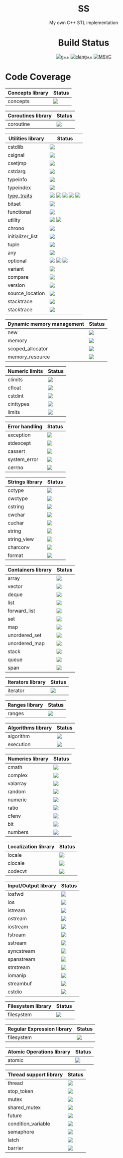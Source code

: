 <div align="center">
  
# SS
My own C++ STL implementation

# Build Status
[![g++](https://github.com/lackhole/lackhole_stl/actions/workflows/gcc.yml/badge.svg)](https://github.com/lackhole/lackhole_stl/actions/workflows/gcc.yml)
[![clang++](https://github.com/lackhole/lackhole_stl/actions/workflows/clang.yml/badge.svg)](https://github.com/lackhole/lackhole_stl/actions/workflows/clang.yml)
[![MSVC](https://github.com/lackhole/lackhole_stl/actions/workflows/msvc.yml/badge.svg)](https://github.com/lackhole/lackhole_stl/actions/workflows/msvc.yml)
</div>

# Code Coverage

| Concepts library                              | Status                                                  |
|-----------------------------------------------|---------------------------------------------------------|
| concepts                                      | ![](https://img.shields.io/badge/C++20-0%25-red)        |

| Coroutines library                            | Status                                                  |
|-----------------------------------------------|---------------------------------------------------------|
| coroutine                                     | ![](https://img.shields.io/badge/C++20-0%25-red)        |

| Utilities library                             | Status                                                  |
|-----------------------------------------------|---------------------------------------------------------|
| cstdlib                                       | ![](https://img.shields.io/badge/not_possible-grey)     |
| csignal                                       | ![](https://img.shields.io/badge/not_possible-grey)     |
| csetjmp                                       | ![](https://img.shields.io/badge/not_possible-grey)     |
| cstdarg                                       | ![](https://img.shields.io/badge/not_possible-grey)     |
| typeinfo                                      | ![](https://img.shields.io/badge/coverage-0%25-red)     |
| typeindex                                     | ![](https://img.shields.io/badge/coverage-0%25-red)     |
| [type_traits](status/type_traits.md)          | ![](https://img.shields.io/badge/C++11-78%25-green) ![](https://img.shields.io/badge/C++14-78%25-green) ![](https://img.shields.io/badge/C++17-78%25-green) ![](https://img.shields.io/badge/C++20-78%25-green) ![](https://img.shields.io/badge/C++23-79%25-green) |
| bitset                                        | ![](https://img.shields.io/badge/coverage-0%25-red)     |
| functional                                    | ![](https://img.shields.io/badge/coverage-0%25-red)     |
| utility                                       | ![](https://img.shields.io/badge/C++11-4%25-red) ![](https://img.shields.io/badge/C++14-4%25-red)        |
| chrono                                        | ![](https://img.shields.io/badge/coverage-0%25-red)     |
| initializer_list                              | ![](https://img.shields.io/badge/not_possible-grey)     |
| tuple                                         | ![](https://img.shields.io/badge/coverage-0%25-red)     |
| any                                           | ![](https://img.shields.io/badge/coverage-0%25-red)     |
| optional                                      | ![](https://img.shields.io/badge/C++11-0%25-red) ![](https://img.shields.io/badge/C++14-80%25-yellowgreen) ![](https://img.shields.io/badge/C++17-81%25-yellowgreen) |
| variant                                       | ![](https://img.shields.io/badge/coverage-0%25-red)     |
| compare                                       | ![](https://img.shields.io/badge/unknown-grey)          |
| version                                       | ![](https://img.shields.io/badge/unknown-grey)          |
| source_location                               | ![](https://img.shields.io/badge/not_possible-grey)     |
| stacktrace                                    | ![](https://img.shields.io/badge/not_possible-grey)     |
| stacktrace                                    | ![](https://img.shields.io/badge/not_possible-grey)     |


| Dynamic memory management                     | Status                                                  |
|-----------------------------------------------|---------------------------------------------------------|
| new                                           | ![](https://img.shields.io/badge/unknown-grey)          |
| memory                                        | ![](https://img.shields.io/badge/coverage-0%25-red)     |
| scoped_allocator                              | ![](https://img.shields.io/badge/unknown-grey)          |
| memory_resource                               | ![](https://img.shields.io/badge/unknown-grey)          |


| Numeric limits                                | Status                                                  |
|-----------------------------------------------|---------------------------------------------------------|
| climits                                       | ![](https://img.shields.io/badge/unknown-grey)          |
| cfloat                                        | ![](https://img.shields.io/badge/unknown-grey)          |
| cstdint                                       | ![](https://img.shields.io/badge/unknown-grey)          |
| cinttypes                                     | ![](https://img.shields.io/badge/unknown-grey)          |
| limits                                        | ![](https://img.shields.io/badge/unknown-grey)          |

| Error handling                                | Status                                                  |
|-----------------------------------------------|---------------------------------------------------------|
| exception                                     | ![](https://img.shields.io/badge/unknown-grey)          |
| stdexcept                                     | ![](https://img.shields.io/badge/unknown-grey)          |
| cassert                                       | ![](https://img.shields.io/badge/unknown-grey)          |
| system_error                                  | ![](https://img.shields.io/badge/unknown-grey)          |
| cerrno                                        | ![](https://img.shields.io/badge/unknown-grey)          |

| Strings library                               | Status                                                  |
|-----------------------------------------------|---------------------------------------------------------|
| cctype                                        | ![](https://img.shields.io/badge/unknown-grey)          |
| cwctype                                       | ![](https://img.shields.io/badge/unknown-grey)          |
| cstring                                       | ![](https://img.shields.io/badge/unknown-grey)          |
| cwchar                                        | ![](https://img.shields.io/badge/unknown-grey)          |
| cuchar                                        | ![](https://img.shields.io/badge/unknown-grey)          |
| string                                        | ![](https://img.shields.io/badge/coverage-0%25-red)     |
| string_view                                   | ![](https://img.shields.io/badge/coverage-0%25-red)     |
| charconv                                      | ![](https://img.shields.io/badge/coverage-0%25-red)     |
| format                                        | ![](https://img.shields.io/badge/coverage-0%25-red)     |

| Containers library                            | Status                                                  |
|-----------------------------------------------|---------------------------------------------------------|
| array                                         | ![](https://img.shields.io/badge/coverage-0%25-red)     |
| vector                                        | ![](https://img.shields.io/badge/coverage-0%25-red)     |
| deque                                         | ![](https://img.shields.io/badge/coverage-0%25-red)     |
| list                                          | ![](https://img.shields.io/badge/coverage-0%25-red)     |
| forward_list                                  | ![](https://img.shields.io/badge/coverage-0%25-red)     |
| set                                           | ![](https://img.shields.io/badge/coverage-0%25-red)     |
| map                                           | ![](https://img.shields.io/badge/coverage-0%25-red)     |
| unordered_set                                 | ![](https://img.shields.io/badge/coverage-0%25-red)     |
| unordered_map                                 | ![](https://img.shields.io/badge/coverage-0%25-red)     |
| stack                                         | ![](https://img.shields.io/badge/coverage-0%25-red)     |
| queue                                         | ![](https://img.shields.io/badge/coverage-0%25-red)     |
| span                                          | ![](https://img.shields.io/badge/coverage-0%25-red)     |

| Iterators library                             | Status                                                  |
|-----------------------------------------------|---------------------------------------------------------|
| iterator                                      | ![](https://img.shields.io/badge/coverage-0%25-red)     |

| Ranges library                                | Status                                                  |
|-----------------------------------------------|---------------------------------------------------------|
| ranges                                        | ![](https://img.shields.io/badge/coverage-0%25-red)     |

| Algorithms library                            | Status                                                  |
|-----------------------------------------------|---------------------------------------------------------|
| algorithm                                     | ![](https://img.shields.io/badge/coverage-0%25-red)     |
| execution                                     | ![](https://img.shields.io/badge/unknown-grey)          |

| Numerics library                              | Status                                                  |
|-----------------------------------------------|---------------------------------------------------------|
| cmath                                         | ![](https://img.shields.io/badge/unknown-grey)          |
| complex                                       | ![](https://img.shields.io/badge/coverage-0%25-red)     |
| valarray                                      | ![](https://img.shields.io/badge/coverage-0%25-red)     |
| random                                        | ![](https://img.shields.io/badge/coverage-0%25-red)     |
| numeric                                       | ![](https://img.shields.io/badge/coverage-0%25-red)     |
| ratio                                         | ![](https://img.shields.io/badge/coverage-0%25-red)     |
| cfenv                                         | ![](https://img.shields.io/badge/unknown-grey)          |
| bit                                           | ![](https://img.shields.io/badge/unknown-grey)          |
| numbers                                       | ![](https://img.shields.io/badge/coverage-0%25-red)     |

| Localization library                          | Status                                                  |
|-----------------------------------------------|---------------------------------------------------------|
| locale                                        | ![](https://img.shields.io/badge/unknown-grey)          |
| clocale                                       | ![](https://img.shields.io/badge/unknown-grey)          |
| codecvt                                       | ![](https://img.shields.io/badge/deprecated-grey)       |

| Input/Output library                          | Status                                                  |
|-----------------------------------------------|---------------------------------------------------------|
| iosfwd                                        | ![](https://img.shields.io/badge/unknown-grey)          |
| ios                                           | ![](https://img.shields.io/badge/unknown-grey)          |
| istream                                       | ![](https://img.shields.io/badge/unknown-grey)          |
| ostream                                       | ![](https://img.shields.io/badge/unknown-grey)          |
| iostream                                      | ![](https://img.shields.io/badge/unknown-grey)          |
| fstream                                       | ![](https://img.shields.io/badge/unknown-grey)          |
| sstream                                       | ![](https://img.shields.io/badge/unknown-grey)          |
| syncstream                                    | ![](https://img.shields.io/badge/unknown-grey)          |
| spanstream                                    | ![](https://img.shields.io/badge/unknown-grey)          |
| strstream                                     | ![](https://img.shields.io/badge/deprecated-grey)       |
| iomanip                                       | ![](https://img.shields.io/badge/unknown-grey)          |
| streambuf                                     | ![](https://img.shields.io/badge/unknown-grey)          |
| cstdio                                        | ![](https://img.shields.io/badge/not_possible-grey)     |

| Filesystem library                            | Status                                                  |
|-----------------------------------------------|---------------------------------------------------------|
| filesystem                                    | ![](https://img.shields.io/badge/not_possible-grey)     |

| Regular Expression library                    | Status                                                  |
|-----------------------------------------------|---------------------------------------------------------|
| filesystem                                    | ![](https://img.shields.io/badge/coverage-0%25-red)     |

| Atomic Operations library                     | Status                                                  |
|-----------------------------------------------|---------------------------------------------------------|
| atomic                                        |  ![](https://img.shields.io/badge/unknown-grey)         |

| Thread support library                        | Status                                                  |
|-----------------------------------------------|---------------------------------------------------------|
| thread                                        |  ![](https://img.shields.io/badge/unknown-grey)         |
| stop_token                                    |  ![](https://img.shields.io/badge/unknown-grey)         |
| mutex                                         |  ![](https://img.shields.io/badge/unknown-grey)         |
| shared_mutex                                  |  ![](https://img.shields.io/badge/unknown-grey)         |
| future                                        |  ![](https://img.shields.io/badge/unknown-grey)         |
| condition_variable                            |  ![](https://img.shields.io/badge/unknown-grey)         |
| semaphore                                     |  ![](https://img.shields.io/badge/unknown-grey)         |
| latch                                         |  ![](https://img.shields.io/badge/unknown-grey)         |
| barrier                                       |  ![](https://img.shields.io/badge/unknown-grey)         |

